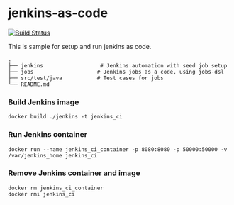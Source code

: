 
# jenkins-as-code

[![Build Status](https://travis-ci.org/jinternals/jenkins-as-code.svg?branch=master)](https://travis-ci.org/jinternals/jenkins-as-code)

This is sample for setup and run jenkins as code.

    .
    ├── jenkins                  # Jenkins automation with seed job setup
    ├── jobs                    # Jenkins jobs as a code, using jobs-dsl
    ├── src/test/java           # Test cases for jobs
    └── README.md

### Build Jenkins image

    docker build ./jenkins -t jenkins_ci
    


### Run Jenkins container

    docker run --name jenkins_ci_container -p 8080:8080 -p 50000:50000 -v /var/jenkins_home jenkins_ci

### Remove Jenkins container and image

    docker rm jenkins_ci_container
    docker rmi jenkins_ci
    
